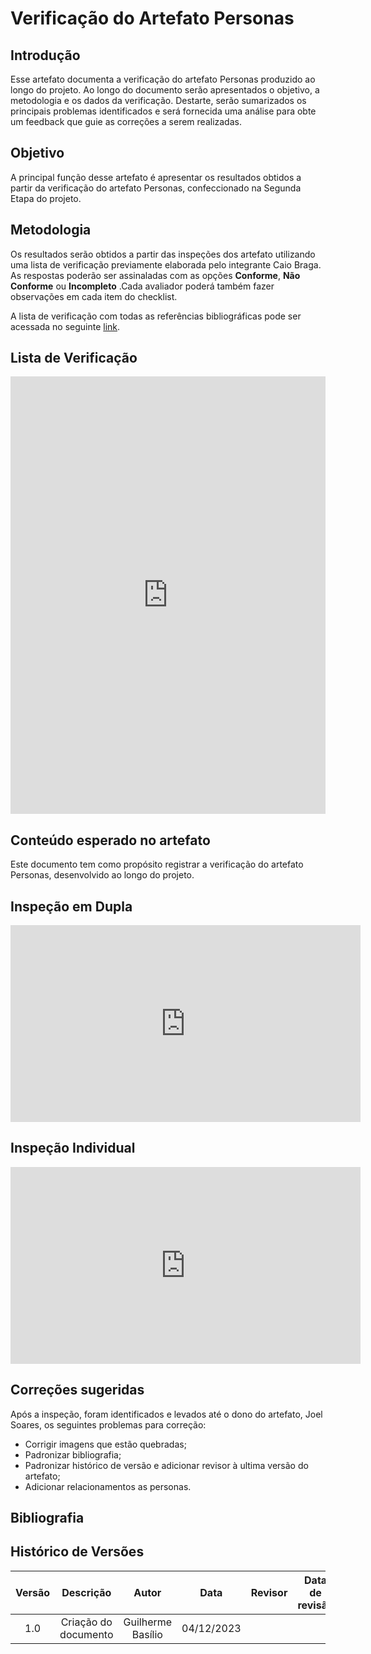 # **Verificação do Artefato Personas**

## **Introdução**

Esse artefato documenta a verificação do artefato Personas produzido ao longo do projeto. Ao longo do documento serão apresentados o objetivo, a metodologia e os dados da verificação. Destarte, serão sumarizados os principais problemas  identificados e será fornecida uma análise para obte um feedback que guie as correções a serem realizadas.

## **Objetivo**

A principal função desse artefato é apresentar os resultados obtidos a partir da verificação do artefato Personas, confeccionado na Segunda Etapa do projeto.

## **Metodologia**

Os resultados serão obtidos a partir das inspeções dos artefato utilizando uma lista de verificação previamente elaborada pelo integrante Caio Braga. As respostas poderão ser assinaladas com as opções **Conforme**, **Não Conforme** ou **Incompleto** .Cada avaliador poderá também fazer observações em cada item do checklist.

A lista de verificação com todas as referências bibliográficas pode ser acessada no seguinte <a href = "https://docs.google.com/document/d/e/2PACX-1vTUbtgLxk3AJaGH2BHxRUXJnFhks6IQjABa9oqqLD0eO_B8jMZ1LINIIOCHQVkWy1LqR_xaEuV80TIZ/pub">link</a>.


## **Lista de Verificação**

<iframe src="https://docs.google.com/spreadsheets/d/e/2PACX-1vQ_bjcg7VGGQxMD_8fI7XzsM5Po6lcgJ7TPMwDqTWe8Tl5Z1SIg1cBAXbu4BF2Ag5a8JLTY_7i-4HlN/pubhtml?gid=0&amp;single=true&amp;widget=true&amp;headers=false" width="100%" height="700" frameborder="0" scrolling="no"></iframe>

## **Conteúdo esperado no artefato**

Este documento tem como propósito registrar a verificação do artefato Personas, desenvolvido ao longo do projeto.

## **Inspeção em Dupla**

<iframe width="560" height="315" src="https://www.youtube.com/embed/ktxg4YQDyzk?si=dlJgaPn_UfIWlwiX" title="YouTube video player" frameborder="0" allow="accelerometer; autoplay; clipboard-write; encrypted-media; gyroscope; picture-in-picture; web-share" allowfullscreen></iframe>

## **Inspeção Individual** 

<iframe width="560" height="315" src="https://www.youtube.com/embed/B6vXmQ_aloY?si=XdMg-qRNO9XWVt9l" title="YouTube video player" frameborder="0" allow="accelerometer; autoplay; clipboard-write; encrypted-media; gyroscope; picture-in-picture; web-share" allowfullscreen></iframe>

## **Correções sugeridas**

Após a inspeção, foram identificados e levados até o dono do artefato, Joel Soares, os seguintes problemas para correção:

- Corrigir imagens que estão quebradas;
- Padronizar bibliografia;
- Padronizar histórico de versão e adicionar revisor à ultima versão do artefato;
- Adicionar relacionamentos as personas.

## **Bibliografia**

>
>
>

## **Histórico de Versões**

| Versão |          Descrição              |     Autor      |      Data      |   Revisor     |    Data de revisão    |  
|:------:|:-------------------------------:|:--------------:|:--------------:|:-------------:|:---------------------:|
|  1.0   | Criação do documento  |   Guilherme Basílio  |   04/12/2023   |  |     |